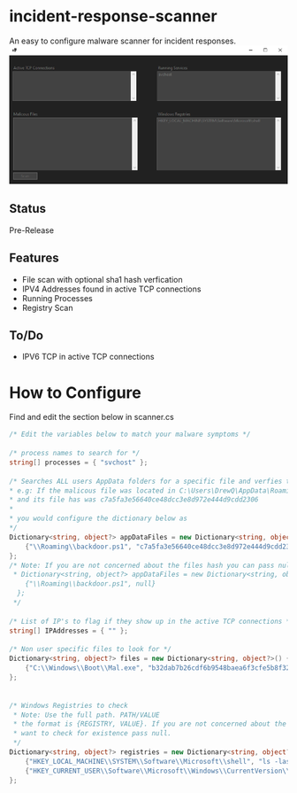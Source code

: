 # incident-response-scanner
An easy to configure malware scanner for incident responses. 
<br>
![preview](preview.PNG)

## Status
Pre-Release

## Features
* File scan with optional sha1 hash verfication
* IPV4 Addresses found in active TCP connections
* Running Processes
* Registry Scan

## To/Do
* IPV6 TCP in active TCP connections 

# How to Configure
 Find and edit the section below in scanner.cs
 ```C#
 /* Edit the variables below to match your malware symptoms */

 /* process names to search for */
 string[] processes = { "svchost" };

 /* Searches ALL users AppData folders for a specific file and verfies the hash if wanted
 * e.g: If the malicous file was located in C:\Users\DrewQ\AppData\Roaming\backdoor.ps1 
 * and its file has was c7a5fa3e56640ce48dcc3e8d972e444d9cdd2306
 * 
 * you would configure the dictionary below as   
 */
 Dictionary<string, object?> appDataFiles = new Dictionary<string, object?>() {
     {"\\Roaming\\backdoor.ps1", "c7a5fa3e56640ce48dcc3e8d972e444d9cdd2306"}
 };
 /* Note: If you are not concerned about the files hash you can pass null.
  * Dictionary<string, object?> appDataFiles = new Dictionary<string, object?>() {
     {"\\Roaming\\backdoor.ps1", null}
   };
  */

 /* List of IP's to flag if they show up in the active TCP connections */
 string[] IPAddresses = { "" };

 /* Non user specific files to look for */
 Dictionary<string, object?> files = new Dictionary<string, object?>() {
     {"C:\\Windows\\Boot\\Mal.exe", "b32dab7b26cdf6b9548baea6f3cfe5b8f326ceda"}
 };


 /* Windows Registries to check
  * Note: Use the full path. PATH/VALUE
  * the format is {REGISTRY, VALUE}. If you are not concerned about the value and only 
  * want to check for existence pass null.
  */
 Dictionary<string, object?> registries = new Dictionary<string, object?>() {
     {"HKEY_LOCAL_MACHINE\\SYSTEM\\Software\\Microsoft\\shell", "ls -las"},
     {"HKEY_CURRENT_USER\\Software\\Microsoft\\Windows\\CurrentVersion\\Internet Settings\\Test", null }
 };
 ```
